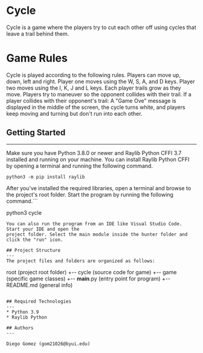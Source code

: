 # Cycle
Cycle is a game where the players try to cut each other off using cycles that leave a trail behind them.

# Game Rules
Cycle is played according to the following rules.
Players can move up, down, left and right. Player one moves using the W, S, A, and D keys. Player two moves using the I, K, J and L keys. Each player trails grow as they move. Players try to maneuver so the opponent collides with their trail. If a player collides with their opponent's trail: A "Game Ove" message is displayed in the middle of the screen, the cycle turns white, and players keep moving and turning but don't run into each other.



## Getting Started
---
Make sure you have Python 3.8.0 or newer and Raylib Python CFFI 3.7 installed and running on your machine. You can install Raylib Python CFFI by opening a terminal and running the following command.
```
python3 -m pip install raylib
```
After you've installed the required libraries, open a terminal and browse to the project's root folder. Start the program by running the following command.```

python3 cycle
```
You can also run the program from an IDE like Visual Studio Code. Start your IDE and open the 
project folder. Select the main module inside the hunter folder and click the "run" icon.

## Project Structure
---
The project files and folders are organized as follows:
```
root                    (project root folder)
+-- cycle               (source code for game)
  +-- game              (specific game classes)
  +-- __main__.py       (entry point for program)
+-- README.md           (general info)
```

## Required Technologies
---
* Python 3.9
* Raylib Python 

## Authors
---

Diego Gomez (gom21026@byui.edu)
